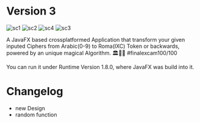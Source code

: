 # Version 3
![sc1](https://user-images.githubusercontent.com/83019866/181463131-dd4462da-3ec8-4f58-aaa2-39d1555c4d7f.jpg)
![sc2](https://user-images.githubusercontent.com/83019866/181463147-d57b7e0e-ffd9-45de-ad64-42cc0e060a0e.jpg)
![sc4](https://user-images.githubusercontent.com/83019866/181463620-c73218aa-d7e1-4306-a9e4-98ab1321a68b.jpg)
![sc3](https://user-images.githubusercontent.com/83019866/181463159-0418ea2f-f0ac-4b77-98a8-04daa8ea96c4.jpg)

A JavaFX based crossplatformed Application that transform your given inputed Ciphers from Arabic(0-9) to Roma(IXC) Token or backwards, powered by an unique magical Algorithm. 🏛🕌🔮
#finalexcam100/100

You can run it under Runtime Version 1.8.0, where JavaFX was build into it. 

# Changelog

- new Design
- random function
